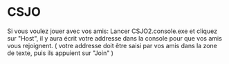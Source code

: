 # CSJO

Si vous voulez jouer avec vos amis:
  Lancer CSJO2.console.exe et cliquez sur "Host", il y aura écrit votre addresse dans la console pour que vos amis vous    rejoignent. ( votre addresse doit être saisi par vos amis dans la zone de texte, puis ils appuient sur "Join" ) 
